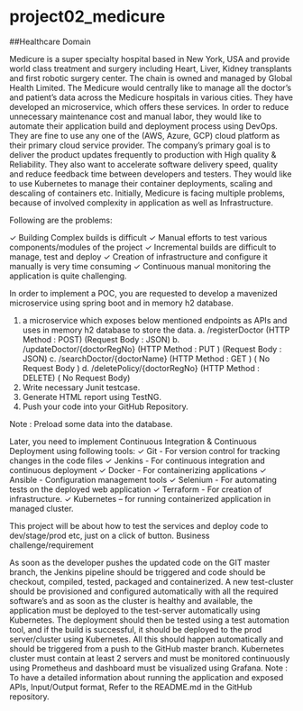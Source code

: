 # project02_medicure
##Healthcare Domain

Medicure is a super specialty hospital based in New York, USA and provide world class treatment and surgery including Heart, Liver, Kidney transplants and first robotic surgery center. The chain is owned and managed by Global Health Limited.
The Medicure would centrally like to manage all the doctor’s and patient’s data across the Medicure hospitals in various cities. They have developed an microservice, which offers these services. In order to reduce unnecessary maintenance cost and manual labor, they would like to automate their application build and deployment process using DevOps. They are fine to use any one of the (AWS, Azure, GCP) cloud platform as their primary cloud service provider.
The company’s primary goal is to deliver the product updates frequently to production with High quality & Reliability. They also want to accelerate software delivery speed, quality and reduce feedback time between developers and testers. They would like to use Kubernetes to manage their container deployments, scaling and descaling of containers etc.
Initially, Medicure is facing multiple problems, because of involved complexity in application as well as Infrastructure.

Following are the problems:

✓ Building Complex builds is difficult
✓ Manual efforts to test various components/modules of the project
✓ Incremental builds are difficult to manage, test and deploy
✓ Creation of infrastructure and configure it manually is very time consuming
✓ Continuous manual monitoring the application is quite challenging.

In order to implement a POC, you are requested to develop a mavenized microservice using spring boot and in memory h2 database.

1. a microservice which exposes below mentioned endpoints as APIs and uses in memory h2 database to store the data.
a. /registerDoctor (HTTP Method : POST) (Request Body : JSON)
b. /updateDoctor/{doctorRegNo} (HTTP Method : PUT ) (Request Body : JSON)
c. /searchDoctor/{doctorName} (HTTP Method : GET ) ( No Request Body )
d. /deletePolicy/{doctorRegNo} (HTTP Method : DELETE) ( No Request Body)
2. Write necessary Junit testcase.
3. Generate HTML report using TestNG.
4. Push your code into your GitHub Repository.

Note : Preload some data into the database.

Later, you need to implement Continuous Integration & Continuous Deployment using following tools:
✓ Git - For version control for tracking changes in the code files
✓ Jenkins - For continuous integration and continuous deployment
✓ Docker - For containerizing applications
✓ Ansible - Configuration management tools
✓ Selenium - For automating tests on the deployed web application
✓ Terraform - For creation of infrastructure.
✓ Kubernetes – for running containerized application in managed cluster.

This project will be about how to test the services and deploy code to dev/stage/prod etc, just on a click of button.
Business challenge/requirement

As soon as the developer pushes the updated code on the GIT master branch, the Jenkins pipeline should be triggered and code should be checkout, compiled, tested, packaged and containerized. A new test-cluster should be provisioned and configured automatically with all the required software’s and as soon as the cluster is healthy and available, the application must be deployed to the test-server automatically using Kubernetes.
The deployment should then be tested using a test automation tool, and if the build is successful, it should be deployed to the prod server/cluster using Kubernetes. All this should happen automatically and should be triggered from a push to the GitHub master branch.
Kubernetes cluster must contain at least 2 servers and must be monitored continuously using Prometheus and dashboard must be visualized using Grafana.
Note : To have a detailed information about running the application and exposed APIs, Input/Output format, Refer to the README.md in the GitHub repository.

